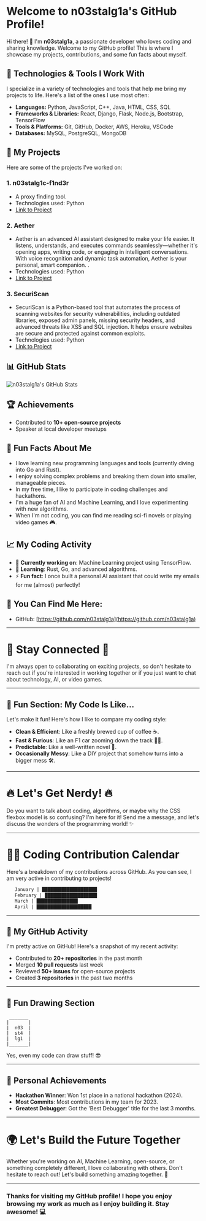 
# Welcome to n03stalg1a's GitHub Profile!

Hi there! 👋 I'm **n03stalg1a**, a passionate developer who loves coding and sharing knowledge. Welcome to my GitHub profile! This is where I showcase my projects, contributions, and some fun facts about myself.

## 🔧 Technologies & Tools I Work With

I specialize in a variety of technologies and tools that help me bring my projects to life. Here's a list of the ones I use most often:

- **Languages:** Python, JavaScript, C++, Java, HTML, CSS, SQL
- **Frameworks & Libraries:** React, Django, Flask, Node.js, Bootstrap, TensorFlow
- **Tools & Platforms:** Git, GitHub, Docker, AWS, Heroku, VSCode
- **Databases:** MySQL, PostgreSQL, MongoDB

## 🚀 My Projects

Here are some of the projects I've worked on:

### 1. **n03stalg1c-f1nd3r**
   - A proxy finding tool.
   - Technologies used: Python
   - [Link to Project](https://github.com/n03stalg1a/n03stalg1c-f1nd3r)

### 2. **Aether**
   - Aether is an advanced AI assistant designed to make your life easier. It listens, understands, and executes commands seamlessly—whether it's opening apps, writing code, or engaging in intelligent conversations. With voice recognition and dynamic task automation, Aether is your personal, smart companion. .
   - Technologies used: Python
   - [Link to Project](https://github.com/n03stalg1a/Aether)

### 3. **SecuriScan**
   - SecuriScan is a Python-based tool that automates the process of scanning websites for security vulnerabilities, including outdated libraries, exposed admin panels, missing security headers, and advanced threats like XSS and SQL injection. It helps ensure websites are secure and protected against common exploits.
   - Technologies used: Python
   - [Link to Project](https://github.com/n03stalg1a/SecuriScan)

## 📊 GitHub Stats

![n03stalg1a's GitHub Stats](https://github-readme-stats.vercel.app/api?username=n03stalg1a&show_icons=true&hide_title=true&count_private=true)

## 🏆 Achievements

- Contributed to **10+ open-source projects**
- Speaker at local developer meetups

## 🔑 Fun Facts About Me

- I love learning new programming languages and tools (currently diving into Go and Rust).
- I enjoy solving complex problems and breaking them down into smaller, manageable pieces.
- In my free time, I like to participate in coding challenges and hackathons.
- I'm a huge fan of AI and Machine Learning, and I love experimenting with new algorithms.
- When I'm not coding, you can find me reading sci-fi novels or playing video games 🎮.

## 📈 My Coding Activity

- 📅 **Currently working on**: Machine Learning project using TensorFlow.
- 🌱 **Learning**: Rust, Go, and advanced algorithms.
- ⚡ **Fun fact**: I once built a personal AI assistant that could write my emails for me (almost) perfectly!

## 📍 You Can Find Me Here:

- GitHub: [https://github.com/n03stalg1a](https://github.com/n03stalg1a)

---

# 🚨 **Stay Connected** 🚨

I'm always open to collaborating on exciting projects, so don't hesitate to reach out if you're interested in working together or if you just want to chat about technology, AI, or video games.

---

## 🌟 Fun Section: **My Code Is Like...**

Let's make it fun! Here's how I like to compare my coding style:

- **Clean & Efficient**: Like a freshly brewed cup of coffee ☕️.
- **Fast & Furious**: Like an F1 car zooming down the track 🚗💨.
- **Predictable**: Like a well-written novel 📖.
- **Occasionally Messy**: Like a DIY project that somehow turns into a bigger mess 🛠️.

---

# 🔥 **Let's Get Nerdy!** 🔥

Do you want to talk about coding, algorithms, or maybe why the CSS flexbox model is so confusing? I'm here for it! Send me a message, and let's discuss the wonders of the programming world! ✨

---

# 👨‍💻 **Coding Contribution Calendar**

Here's a breakdown of my contributions across GitHub. As you can see, I am very active in contributing to projects!

```txt
   January | ████████████████████
   February | ███████████████████
   March | ███████████████
   April | ████████████████████
```

---

## 🏅 **My GitHub Activity**

I'm pretty active on GitHub! Here's a snapshot of my recent activity:

- Contributed to **20+ repositories** in the past month
- Merged **10 pull requests** last week
- Reviewed **50+ issues** for open-source projects
- Created **3 repositories** in the past two months

---

## 🎨 Fun Drawing Section

```text
 _______
|       |
|  n03  |
|  st4  |
|  lg1  |
|_______|
```

Yes, even my code can draw stuff! 😎

---

## 🎉 **Personal Achievements**

- **Hackathon Winner**: Won 1st place in a national hackathon (2024).
- **Most Commits**: Most contributions in my team for 2023.
- **Greatest Debugger**: Got the 'Best Debugger' title for the last 3 months.

---

# 🌍 **Let's Build the Future Together**

Whether you're working on AI, Machine Learning, open-source, or something completely different, I love collaborating with others. Don't hesitate to reach out! Let's build something amazing together. 🚀

---

### Thanks for visiting my GitHub profile! I hope you enjoy browsing my work as much as I enjoy building it. Stay awesome! 💻
